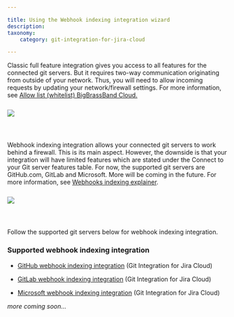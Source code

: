 ```yaml
---

title: Using the Webhook indexing integration wizard
description:
taxonomy:
    category: git-integration-for-jira-cloud

---
```


Classic full feature integration gives you access to all features for the connected git servers. But it requires two-way communication originating from outside of your network. Thus, you will need to allow incoming requests by updating your network/firewall settings. For more information, see [Allow list (whitelist) BigBrassBand Cloud.](/git-integration-for-jira-cloud/allow-list-whitelist-bigbrassband-cloud-gij-cloud)

<img src='/wp-content/uploads/gij-gitcloud-managed-ui-webhook-idx-panel.png' style='height:auto; max-width:100%; display:block; margin:25px auto;' />

<br>

Webhook indexing integration allows your connected git servers to work behind a firewall. This is its main aspect. However, the downside is that your integration will have limited features which are stated under the Connect to your Git server features table. For now, the supported git servers are GitHub.com, GitLab and Microsoft. More will be coming in the future. For more information, see [Webhooks indexing explainer](/git-integration-for-jira-cloud/webhook-indexing-explainer-gij-cloud).

<img src='/wp-content/uploads/gij-gitcloud-managed-ui-webhook-idx-panel2.png' style='height:auto; max-width:100%; display:block; margin:25px auto;' />

<br>

Follow the supported git servers below for webhook indexing integration.

### Supported webhook indexing integration

*   [GitHub webhook indexing integration](/git-integration-for-jira-cloud/github-webhook-indexing-integration-gij-cloud) (Git Integration for Jira Cloud)

*   [GitLab webhook indexing integration](/git-integration-for-jira-cloud/gitlab-webhook-indexing-integration-gij-cloud) (Git Integration for Jira Cloud)

*   [Microsoft webhook indexing integration](/git-integration-for-jira-cloud/microsoft-webhook-indexing-integration-gij-cloud) (Git Integration for Jira Cloud)


_more coming soon…_


